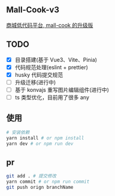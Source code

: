 <!--
 * @Author: June
 * @Description:
 * @Date: 2023-01-17 12:46:35
 * @LastEditors: June
 * @LastEditTime: 2023-03-06 00:42:24
-->

## Mall-Cook-v3

[商城低代码平台, mall-cook 的升级版](https://github.com/wangyuan389/mall-cook)

## TODO

-   [x] 目录搭建(基于 Vue3、Vite、Pinia)
-   [x] 代码规范处理(eslint + prettier)
-   [x] husky 代码提交规范
-   [ ] 升级迁移(进行中)
-   [ ] 基于 konvajs 重写图片编辑组件(进行中)
-   [ ] ts 类型优化，目前用了很多 any

## 使用

```bash
# 安装依赖
yarn install # or npm install
yarn dev # or npm run dev
```

## pr

```bash
git add . # 提交修改
yarn commit # or npm run commit
git push orign branchName
```

